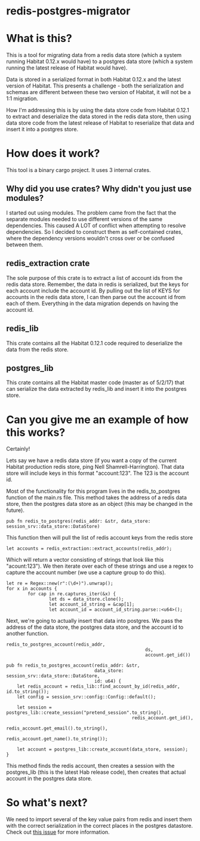 # redis-postgres-migrator

# What is this?

This is a tool for migrating data from a redis data store (which a system running Habitat 0.12.x would have) to a postgres data store (which a system running the latest release of Habitat would have).

Data is stored in a serialized format in both Habitat 0.12.x and the latest version of Habitat.  This presents a challenge - both the serialization and schemas are different between these two version of Habitat, it will not be a 1:1 migration.

How I'm addressing this is by using the data store code from Habitat 0.12.1 to extract and deserialize the data stored in the redis data store, then using data store code from the latest release of Habitat to reserialize that data and insert it into a postgres store.

# How does it work?

This tool is a binary cargo project.  It uses 3 internal crates.

## Why did you use crates?  Why didn't you just use modules?

I started out using modules.  The problem came from the fact that the separate modules needed to use different versions of the same dependencies.  This caused A LOT of conflict when attempting to resolve dependencies.  So I decided to construct them as self-contained crates, where the dependency versions wouldn't cross over or be confused between them.

## redis_extraction crate

The sole purpose of this crate is to extract a list of account ids from the redis data store.  Remember, the data in redis is serialized, but the keys for each account include the account id.  By pulling out the list of KEYS for accounts in the redis data store, I can then parse out the account id from each of them.  Everything in the data migration depends on having the account id.

## redis_lib

This crate contains all the Habitat 0.12.1 code required to deserialize the data from the redis store.

## postgres_lib

This crate contains all the Habitat master code (master as of 5/2/17) that can serialize the data extracted by redis_lib and insert it into the postgres store.


# Can you give me an example of how this works?

Certainly!

Lets say we have a redis data store (if you want a copy of the current Habitat production redis store, ping Nell Shamrell-Harrington).  That data store will include keys in this format "account:123".  The 123 is the account id.

Most of the functionality for this program lives in the redis_to_postgres function of the main.rs file.  This method takes the address of a redis data store, then the postgres data store as an object (this may be changed in the future).

```
pub fn redis_to_postgres(redis_addr: &str, data_store: session_srv::data_store::DataStore)
```

This function then will pull the list of redis account keys from the redis store

```
let accounts = redis_extraction::extract_accounts(redis_addr);
```

Which will return a vector consisting of strings that look like this "acount:123").  We then iterate over each of these strings and use a regex to capture the account number (we use a capture group to do this).

```
let re = Regex::new(r":(\d+)").unwrap();
for x in accounts {
		for cap in re.captures_iter(&x) {
				let ds = data_store.clone();
				let account_id_string = &cap[1];
				let account_id = account_id_string.parse::<u64>();
```

Next, we're going to actually insert that data into postgres.  We pass the address of the data store, the postgres data store, and the account id to another function.

```
redis_to_postgres_account(redis_addr,
													ds,
													account.get_id())
```


```
pub fn redis_to_postgres_account(redis_addr: &str,
                                 data_store: session_srv::data_store::DataStore,
                                 id: u64) {
    let redis_account = redis_lib::find_account_by_id(redis_addr, id.to_string());
    let config = session_srv::config::Config::default();

    let session = postgres_lib::create_session("pretend_session".to_string(),
                                               redis_account.get_id(),
                                               redis_account.get_email().to_string(),
                                               redis_account.get_name().to_string());

    let account = postgres_lib::create_account(data_store, session);
}
```

This method finds the redis account, then creates a session with the postgres_lib (this is the latest Hab release code), then creates that actual account in the postgres data store.

# So what's next?

We need to import several of the key value pairs from redis and insert them with the correct serialization in the correct places in the postgres datastore.  Check out [this issue](https://github.com/habitat-sh/habitat/issues/1935) for more information.
